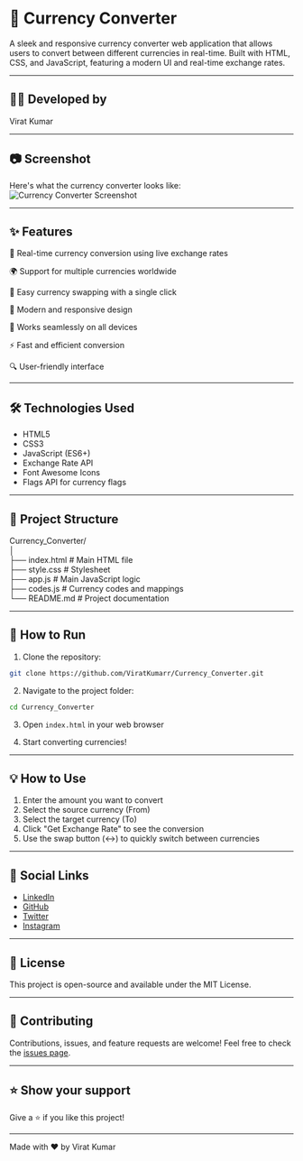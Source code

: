 # 💱 Currency Converter

A sleek and responsive currency converter web application that allows users to convert between different currencies in real-time. Built with HTML, CSS, and JavaScript, featuring a modern UI and real-time exchange rates.

- - -
## 👨‍💻 Developed by  
Virat Kumar

- - -
## 📷 Screenshot  
Here's what the currency converter looks like:  
![Currency Converter Screenshot](https://raw.githubusercontent.com/ViratKumarr/Currency_Converter/main/screenshot.png)

- - -
## ✨ Features

💱 Real-time currency conversion using live exchange rates

🌍 Support for multiple currencies worldwide

🔄 Easy currency swapping with a single click

🎨 Modern and responsive design

📱 Works seamlessly on all devices

⚡ Fast and efficient conversion

🔍 User-friendly interface

- - -
## 🛠️ Technologies Used

- HTML5
- CSS3
- JavaScript (ES6+)
- Exchange Rate API
- Font Awesome Icons
- Flags API for currency flags

- - -
## 📁 Project Structure

Currency_Converter/  
│  
├── index.html          # Main HTML file  
├── style.css          # Stylesheet  
├── app.js            # Main JavaScript logic  
├── codes.js          # Currency codes and mappings  
└── README.md         # Project documentation  

- - -
## 🚀 How to Run

1. Clone the repository:
```bash
git clone https://github.com/ViratKumarr/Currency_Converter.git
```

2. Navigate to the project folder:
```bash
cd Currency_Converter
```

3. Open `index.html` in your web browser

4. Start converting currencies!

- - -
## 💡 How to Use

1. Enter the amount you want to convert
2. Select the source currency (From)
3. Select the target currency (To)
4. Click "Get Exchange Rate" to see the conversion
5. Use the swap button (↔️) to quickly switch between currencies

- - -
## 🔗 Social Links

- [LinkedIn](https://www.linkedin.com/in/virat-kumar-b0b57024a/)
- [GitHub](https://github.com/ViratKumarr)
- [Twitter](https://x.com/___ViRaT____)
- [Instagram](https://www.instagram.com/___virat_chaudhary___)

- - -
## 📝 License
This project is open-source and available under the MIT License.

- - -
## 🤝 Contributing
Contributions, issues, and feature requests are welcome! Feel free to check the [issues page](https://github.com/ViratKumarr/Currency_Converter/issues).

- - -
## ⭐ Show your support
Give a ⭐️ if you like this project!

---
Made with ❤️ by Virat Kumar
